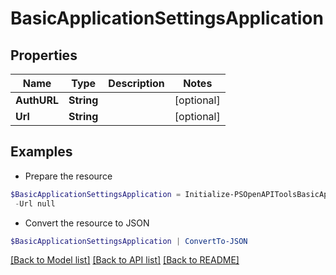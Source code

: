 # BasicApplicationSettingsApplication
## Properties

Name | Type | Description | Notes
------------ | ------------- | ------------- | -------------
**AuthURL** | **String** |  | [optional] 
**Url** | **String** |  | [optional] 

## Examples

- Prepare the resource
```powershell
$BasicApplicationSettingsApplication = Initialize-PSOpenAPIToolsBasicApplicationSettingsApplication  -AuthURL null `
 -Url null
```

- Convert the resource to JSON
```powershell
$BasicApplicationSettingsApplication | ConvertTo-JSON
```

[[Back to Model list]](../README.md#documentation-for-models) [[Back to API list]](../README.md#documentation-for-api-endpoints) [[Back to README]](../README.md)

